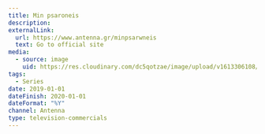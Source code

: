 ```yaml
---
title: Min psaroneis
description: 
externalLink:
  url: https://www.antenna.gr/minpsarwneis
  text: Go to official site
media:
  - source: image
    uid: https://res.cloudinary.com/dc5qotzae/image/upload/v1613306108/daskalakismanos/misc/min-psaroneis.jpg
tags: 
  - Series
date: 2019-01-01
dateFinish: 2020-01-01
dateFormat: "%Y"
channel: Antenna
type: television-commercials
---
```

